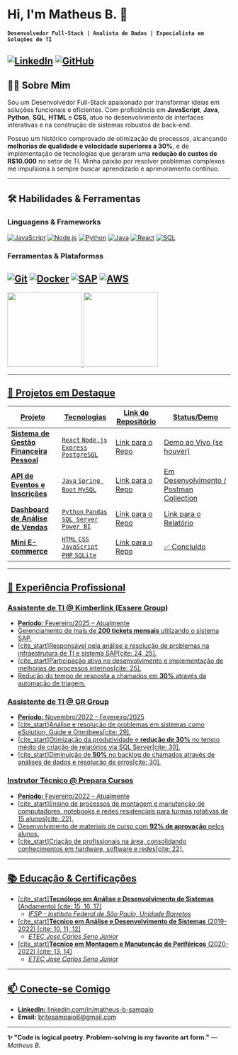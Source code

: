 # Hi, I'm Matheus B. 👋

**`Desenvolvedor Full-Stack | Analista de Dados | Especialista em Soluções de TI`**

[![LinkedIn](https://img.shields.io/badge/LinkedIn-%230077B5?style=flat&logo=linkedin)](https://www.linkedin.com/in/matheus-b-sampaio)
[![GitHub](https://img.shields.io/github/followers/MBritoS19?label=Follow&style=social)](https://github.com/MBritoS19)
---

## 👨‍💻 Sobre Mim

Sou um Desenvolvedor Full-Stack apaixonado por transformar ideias em soluções funcionais e eficientes. Com proficiência em **JavaScript**, **Java**, **Python**, **SQL**, **HTML** e **CSS**, atuo no desenvolvimento de interfaces interativas e na construção de sistemas robustos de back-end.

Possuo um histórico comprovado de otimização de processos, alcançando **melhorias de qualidade e velocidade superiores a 30%**, e de implementação de tecnologias que geraram uma **redução de custos de R$10.000** no setor de TI. Minha paixão por resolver problemas complexos me impulsiona a sempre buscar aprendizado e aprimoramento contínuo.

---

## 🛠️ Habilidades & Ferramentas

### **Linguagens & Frameworks**
[![JavaScript](https://img.shields.io/badge/-JavaScript-F7DF1E?logo=javascript&logoColor=black)](https://developer.mozilla.org/en-US/docs/Web/JavaScript)
[![Node.js](https://img.shields.io/badge/-Node.js-339933?logo=node.js&logoColor=white)](https://nodejs.org/pt)
[![Python](https://img.shields.io/badge/-Python-3776AB?logo=python&logoColor=white)](https://www.python.org/)
[![Java](https://img.shields.io/badge/-Java-007396?logo=java&logoColor=white)](https://www.java.com/pt-BR/)
[![React](https://img.shields.io/badge/-React-61DAFB?logo=react&logoColor=black)](https://react.dev/)
[![SQL](https://img.shields.io/badge/-SQL-4479A1?logo=mysql&logoColor=white)](https://learn.microsoft.com/pt-br/sql/?view=sql-server-ver16)
### **Ferramentas & Plataformas**
[![Git](https://img.shields.io/badge/-Git-F05032?logo=git&logoColor=white)](https://git-scm.com/)
[![Docker](https://img.shields.io/badge/-Docker-2496ED?logo=docker&logoColor=white)](https://www.docker.com/)
[![SAP](https://img.shields.io/badge/-SAP-0FAAFF?logo=sap&logoColor=white)](https://www.sap.com/brazil/index.html)
[![AWS](https://img.shields.io/badge/-AWS-232F3E?logo=amazon-aws&logoColor=white)](https://aws.amazon.com/pt/)
---

<div>
<a href="https://github.com/MBritoS19">
<img loading="lazy" height="168em" src="https://github-readme-stats.vercel.app/api/top-langs/?username=MBritoS19&layout=compact&langs_count=7&theme=dracula"/>
<img loading="lazy" height="168em" src="https://github-readme-stats.vercel.app/api?username=MBritoS19&show_icons=true&theme=dracula&include_all_commits=true&count_private=true"/>
</div>

---

## 🚀 Projetos em Destaque

| Projeto | Tecnologias | Link do Repositório | Status/Demo |
|---------|-------------|---------------------|-------------|
| **Sistema de Gestão Financeira Pessoal** | `React` `Node.js` `Express` `PostgreSQL` | [Link para o Repo](https://github.com/MBritoS19/nome-do-seu-projeto-1) | [Demo ao Vivo](https://seunomedominiodeploy.com) (se houver) |
| **API de Eventos e Inscrições** | `Java` `Spring Boot` `MySQL` | [Link para o Repo](https://github.com/MBritoS19/nome-do-seu-projeto-2) | Em Desenvolvimento / [Postman Collection](https://linkparacolecaopostman) |
| **Dashboard de Análise de Vendas** | `Python` `Pandas` `SQL Server` `Power BI` | [Link para o Repo](https://github.com/MBritoS19/nome-do-seu-projeto-3) | [Link para o Relatório](https://linkparaorelatóriopbi) |
| **Mini E-commerce** | `HTML` `CSS` `JavaScript` `PHP` `SQLite` | [Link para o Repo](https://github.com/MBritoS19/nome-do-seu-projeto-4) | ✅ Concluído |

---

## 💼 Experiência Profissional

### **Assistente de TI** @ Kimberlink (Essere Group)
* **Período:** Fevereiro/2025 – Atualmente
* Gerenciamento de mais de **200 tickets mensais** utilizando o sistema SAP.
* [cite_start]Responsável pela análise e resolução de problemas na infraestrutura de TI e sistema SAP[cite: 24, 25].
* [cite_start]Participação ativa no desenvolvimento e implementação de melhorias de processos internos[cite: 25].
* Redução do tempo de resposta a chamados em **30%** através da automação de triagem.

### **Assistente de TI** @ GR Group
* **Período:** Novembro/2022 – Fevereiro/2025
* [cite_start]Análise e resolução de problemas em sistemas como eSolution, Guide e Omnibees[cite: 29].
* [cite_start]Otimização da produtividade e **redução de 30%** no tempo médio de criação de relatórios via SQL Server[cite: 30].
* [cite_start]Diminuição de **50%** no backlog de chamados através de análises de dados e resolução de erros[cite: 30].

### **Instrutor Técnico** @ Prepara Cursos
* **Período:** Fevereiro/2022 – Atualmente
* [cite_start]Ensino de processos de montagem e manutenção de computadores, notebooks e redes residenciais para turmas rotativas de 15 alunos[cite: 22].
* Desenvolvimento de materiais de curso com **92% de aprovação** pelos alunos.
* [cite_start]Criação de profissionais na área, consolidando conhecimentos em hardware, software e redes[cite: 22].

---

## 📚 Educação & Certificações

* [cite_start]**Tecnólogo em Análise e Desenvolvimento de Sistemas** (Andamento) [cite: 15, 16, 17]
    * *IFSP - Instituto Federal de São Paulo, Unidade Barretos*
* [cite_start]**Técnico em Análise e Desenvolvimento de Sistemas** (2019-2022) [cite: 10, 11, 12]
    * *ETEC José Carlos Seno Júnior*
* [cite_start]**Técnico em Montagem e Manutenção de Periféricos** (2020-2022) [cite: 13, 14]
    * *ETEC José Carlos Seno Júnior*

---

## 📫 Conecte-se Comigo

* **LinkedIn:** [linkedin.com/in/matheus-b-sampaio](https://www.linkedin.com/in/matheus-b-sampaio/)
* **Email:** [britosampaio6@gmail.com](mailto:britosampaio6@gmail.com)
---

**✨ "Code is logical poetry. Problem-solving is my favorite art form."**
*— Matheus B.*
